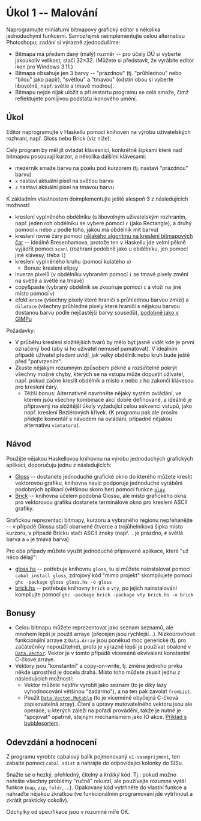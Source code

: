 # Úkol 1 -- Malování

Naprogramujte miniaturní bitmapový grafický editor s několika jednoduchými funkcemi. Samozřejmě neimplementujte celou alternativu Photoshopu; zadání si výrazně zjednodušíme:

- Bitmapa má předem daný (malý) rozměr -- pro účely DÚ si vyberte jakoukoliv velikost, stačí 32×32. (Můžete si představit, že vyrábíte editor ikon pro Windows 3.11.)
- Bitmapa obsahuje jen 3 barvy -- "prázdnou" (tj. "průhlednou" nebo "bílou" jako papír), "světlou" a "tmavou" (odstín obou si vyberte libovolně, např. světle a tmavě modrou).
- Bitmapu nejde nijak uložit a při restartu programu se celá smaže, čímž reflektujete pomíjivou podstatu ikonového umění.

## Úkol

Editor naprogramujte v Haskellu pomocí knihoven na výrobu uživatelských rozhraní, např. Gloss nebo Brick (viz níže).

Celý program by měl jít ovládat klávesnicí, konkrétně šipkami které nad bitmapou posouvají kurzor, a několika dalšími klávesami:
  - mezerník smaže barvu na pixelu pod kurzorem (tj. nastaví "prázdnou" barvu)
  - `x` nastaví aktuální pixel na světlou barvu
  - `z` nastaví aktuální pixel na tmavou barvu

K základním vlastnostem doimplementujte ještě alespoň 3 z následujících možností:

- kreslení vyplněného obdélníku (s libovolným uživatelským rozhraním, např. jeden roh obdélníku se vybere pomocí `r` (jako Rectangle), a druhý pomocí `x` nebo `z` podle toho, jakou má obdélník mít barvu)
- kreslení rovné čáry pomocí [nějakého algoritmu na kreslení bitmapových čar](https://en.wikipedia.org/wiki/Line_drawing_algorithm) -- ideálně Bresenhamova, protože ten v Haskellu jde velmi pěkně vyjádřit pomocí `scanl` (rozhraní podobně jako u obdélníku, jen pomocí jiné klávesy, třeba `l`)
- kreslení vyplněného kruhu (pomocí kulatého `o`)
  - Bonus: kreslení elipsy
- inverze pixelů (v obdélníku vybraném pomocí `i` se tmavé pixely změní na světlé a světlé na tmavé)
- copy&paste (vybraný obdélník se zkopíruje pomocí `c` a vloží na jiné místo pomocí `v`)
- efekt `eroze` (všechny pixely které hraničí s průhlednou barvou zmizí) a `dilatace` (všechny průhledné pixely které hraničí s nějakou barvou dostanou barvu podle nejčastější barvy sousedů), [podobně jako v GIMPu](https://docs.gimp.org/2.8/en/filters-generic.html)

Požadavky:
- V průběhu kreslení složitějších tvarů by mělo být jasně vidět kde je první označený bod (aby si ho uživatel nemusel pamatovat). V ideálním případě uživatel předem uvidí, jak velký obdélník nebo kruh bude ještě před "potvrzenim".
- Zkuste nějakým rozumným způsobem pěkně a rozšiřitelně pokrýt všechny možné chyby, kterých se na vstupu může dopustit uživatel, např. pokud začne kreslit obdélník a místo `x` nebo `z` ho zakončí klávesou pro kreslení čáry.
  - Těžší bonus: Alternativně navrhněte nějaký systém ovládání, ve kterém jsou všechny kombinace akcí dobře definované, a ideálně je připravený na složitější úkoly vyžadující celou sekvenci vstupů, jako např. kreslení Beziérových křivek. (K programu pak ale prosím přidejte komentář s návodem na ovládání, případně nějakou alternativu `vimtutor`u).

## Návod

Použijte nějakou Haskellovou knihovnu na výrobu jednoduchých grafických aplikací, doporučuju jednu z následujících:

- [Gloss](https://hackage.haskell.org/package/gloss-1.13.1.2/docs/Graphics-Gloss.html) -- dostanete jednoduché grafické okno do kterého můžete kreslit vektorovou grafiku, knihovna navíc podporuje jednoduché vyrábění podobných aplikací (většinou skoro her) pomocí funkce [`play`](https://hackage.haskell.org/package/gloss-1.13.1.2/docs/Graphics-Gloss.html#v:play).
- [Brick](https://github.com/jtdaugherty/brick/) -- knihovna účelem podobná Glossu, ale místo grafického okna pro vektorovou grafiku dostanete terminálové okno pro kreslení ASCII grafiky.

Grafickou reprezentaci bitmapy, kurzoru a vybraného regionu nepřehánějte -- v případě Glossu stačí obarvené čtverce a trojůhelníková šipka místo kurzoru, v případě Bricku stačí ASCII znaky (např. `.` je prázdno, `#` světlá barva a `o` je tmavá barva).

Pro oba případy můžete využít jednoduché připravené aplikace, které "už něco dělají":

- [gloss.hs](./gloss.hs) -- potřebuje knihovnu `gloss`, tu si můžete nainstalovat pomocí `cabal install gloss`, zdrojový kód "mimo projekt" skompilujete pomocí `ghc -package gloss gloss.hs -o gloss`
- [brick.hs](./brick.hs) -- potřebuje knihovny `brick` a `vty`, po jejich nainstalování kompilujte pomocí `ghc -package brick -package vty brick.hs -o brick`

## Bonusy

- Celou bitmapu můžete reprezentovat jako seznam seznamů, ale mnohem lepší je použít arraye (přecejen jsou rychlejší...). Nízkoúrovňové funkcionální arraye z `Data.Array` jsou poněkud moc generické (tj. pro začátečníky nepoužitelné), proto je výrazně lepší je používat obalené v [`Data.Vector`](https://hackage.haskell.org/package/vector-0.12.1.2/docs/Data-Vector.html). Vektor je v tomto případě víceméně ekvivalent konstantní C-čkové arraye.
- Vektory jsou "konstantní" a copy-on-write, tj. změna jednoho prvku někde uprostřed je docela drahá. Místo toho můžete zkusit jednu z následujících možností:
  - Vektor můžete nejdřív vyrobit jako seznam (to je díky lazy vyhodnocování většinou "zadarmo"), a na ten pak zavolat `fromList`.
  - Použít [`Data.Vector.Mutable`](https://hackage.haskell.org/package/vector-0.12.1.2/docs/Data-Vector-Mutable.html) (to je víceméně obyčejná C-čková zapisovatelná array). Čtení a úpravy mutovatelného vektoru jsou ale operace, u kterých záleží na pořadí provádění, takže je nutné je "spojovat" opatrně, stejným mechanismem jako IO akce. [Příklad s bubblesortem](https://www.ksi.mff.cuni.cz/~kratochvil/haskell/source/MVectorBubbleSort.hs).

## Odevzdání a hodnocení

Z programu vyrobte cabalový balík pojmenovaný `u1-vaseprijmeni`, ten zabalte pomocí `cabal sdist` a nahrajte do odpovídající kolonky do SISu.

Snažte se o hezký, přehledný, čitelný a _krátký_ kód. Tj.: pokud možno neřešte všechny problémy "ručně" rekurzí, ale používejte rozumné vyšší funkce (`map`, `zip`, `foldr`, ...). Opakovaný kód vytrhněte do vlastní funkce a nahraďte nějakou zkratkou (ve funkcionálním programování jde vytrhnout a zkrátit prakticky cokoliv).

Odchylky od specifikace jsou v rozumné míře OK.
